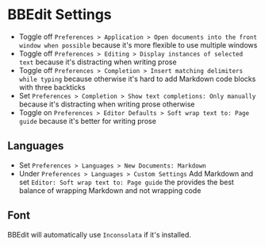 # BBEdit Settings

- Toggle off `Preferences > Application > Open documents into the front window when possible` because it's more flexible to use multiple windows
- Toggle off `Preferences > Editing > Display instances of selected text` because it's distracting when writing prose
- Toggle off `Preferences > Completion > Insert matching delimiters while typing` because otherwise it's hard to add Markdown code blocks with three backticks
- Set `Preferences > Completion > Show text completions: Only manually` because it's distracting when writing prose otherwise
- Toggle on `Preferences > Editor Defaults > Soft wrap text to: Page guide` because it's better for writing prose

## Languages

- Set `Preferences > Languages > New Documents: Markdown`
- Under `Preferences > Languages > Custom Settings` Add Markdown and set `Editor: Soft wrap text to: Page guide` the provides the best balance of wrapping Markdown and not wrapping code

## Font

BBEdit will automatically use `Inconsolata` if it's installed.
